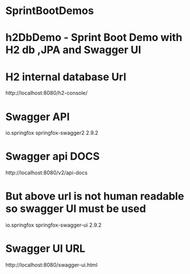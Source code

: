 # SprintBootDemos

# h2DbDemo - Sprint Boot Demo with H2 db ,JPA and Swagger UI
 
# H2 internal database Url
http://localhost:8080/h2-console/

# Swagger API 

<dependency>
    <groupId>io.springfox</groupId>
    <artifactId>springfox-swagger2</artifactId>
    <version>2.9.2</version>
</dependency>


# Swagger api DOCS
http://localhost:8080/v2/api-docs

# But above url is not human readable so swagger UI must be used

<dependency>
    <groupId>io.springfox</groupId>
    <artifactId>springfox-swagger-ui</artifactId>
    <version>2.9.2</version>
</dependency>

# Swagger UI URL 

http://localhost:8080/swagger-ui.html
